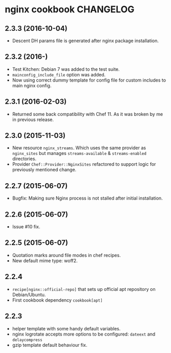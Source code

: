 # nginx cookbook CHANGELOG

## 2.3.3 (2016-10-04)

* Descent DH params file is generated after nginx package installation.

## 2.3.2 (2016-)

* Test Kitchen: Debian 7 was added to the test suite.
* `mainconfig_include_file` option was added.
* Now using correct dummy template for config file for custom includes to main nginx config.

## 2.3.1 (2016-02-03)

* Returned some back compatibility with Chef 11. As it was broken by me in previous release.

## 2.3.0 (2015-11-03)

* New resource `nginx_streams`. Which uses the same provider as `nginx_sites` but manages `streams-available` & `streams-enabled` directories.
* Provider `Chef::Provider::NginxSites` refactored to support logic for previously mentioned change.

## 2.2.7 (2015-06-07)

* Bugfix: Making sure Nginx process is not stalled after initial installation.

## 2.2.6 (2015-06-07)

* Issue #10 fix.

## 2.2.5 (2015-06-07)

* Quotation marks around file modes in chef recipes.
* New default mime type: woff2.

## 2.2.4

* `recipe[nginx::official-repo]` that sets up official apt repository on Debian/Ubuntu.
* First cookbook dependency `cookbook[apt]`

## 2.2.3

* helper template with some handy default variables.
* nginx logrotate accepts more options to be configured: `dateext` and `delaycompress`
* gzip template default behaviour fix.